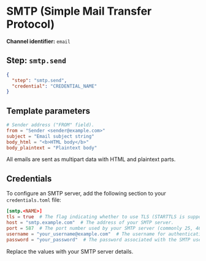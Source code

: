 # SMTP (Simple Mail Transfer Protocol)

**Channel identifier:** `email`

## Step: `smtp.send`
```json
{
  "step": "smtp.send",
  "credential": "CREDENTIAL_NAME"
}
```

## Template parameters
```toml
# Sender address ("FROM" field).
from = "Sender <sender@example.com>"
subject = "Email subject string"
body_html = "<b>HTML body</b>"
body_plaintext = "Plaintext body"
```

All emails are sent as multipart data with HTML and plaintext parts.


## Credentials
To configure an SMTP server, add the following section to your `credentials.toml` file:

```toml
[smtp.<NAME>]
tls = true  # The flag indicating whether to use TLS (STARTTLS is supported, too)
host = "smtp.example.com"  # The address of your SMTP server.
port = 587  # The port number used by your SMTP server (commonly 25, 465, or 587).
username = "your_username@example.com"  # The username for authenticating with the SMTP server.
password = "your_password"  # The password associated with the SMTP username.
```

Replace the values with your SMTP server details.